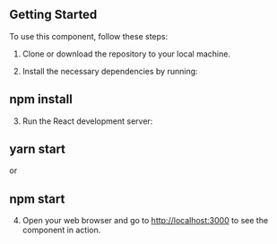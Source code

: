 ## Getting Started

To use this component, follow these steps:

1. Clone or download the repository to your local machine.

2. Install the necessary dependencies by running: 
## npm install

3. Run the React development server:
 ## yarn start  
 or
 ## npm start

4. Open your web browser and go to [http://localhost:3000](http://localhost:3000) to see the component in action.